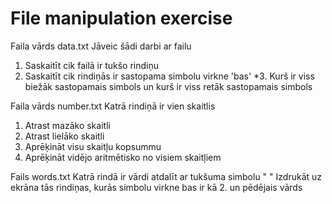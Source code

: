 # File manipulation exercise

Faila vārds data.txt
Jāveic šādi darbi ar failu
1. Saskaitīt cik failā ir tukšo rindiņu
2. Saskaitīt cik rindiņās ir sastopama simbolu virkne 'bas'
*3. Kurš ir viss biežāk sastopamais simbols un kurš ir viss retāk sastopamais simbols

Faila vārds number.txt
Katrā rindiņā ir vien skaitlis
1. Atrast mazāko skaitli
2. Atrast lielāko skaitli
3. Aprēķināt visu skaitļu kopsummu
4. Aprēķināt vidējo aritmētisko no visiem skaitļiem

Fails words.txt
Katrā rindā ir vārdi atdalīt ar tukšuma simbolu " "
Izdrukāt uz ekrāna tās rindiņas, kurās simbolu virkne bas ir kā 2. un pēdējais vārds